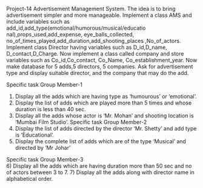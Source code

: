 Project-14 Advertisement Management System.
The idea is to bring advertisement simpler and more manageable. Implement a class AMS and include variables such as add_id,add_type(emotional/humorous/musical/educatio nal),props_used,add_expense, eye_balls_collected, no_of_times_played,add_duration,add_shooting_places ,No_of_actors. Implement class Director having variables such as D_id,D_name, D_contact,D_Charge. Now implement a class called company and store variables such as Co_id,Co_contact, Co_Name, Co_establishment_year. Now make database for 5 adds,5 directors, 5 companies. Ask for advertisement type and display suitable director, and the company that may do the add. 
 
Specific task Group Member-1    
1) Display all the adds which are having type as ‘humourous’ or ‘emotional’. 
2) Display the list of adds which are played more than 5 times and whose duration is less than 40 sec. 
3) Display all the adds whose actor is ‘Mr. Mohan’ and shooting location is ‘Mumbai Film Studio’. 
Specific task Group Member-2  
4) Display the list of adds directed by the director ‘Mr. Shetty’ and add type is ‘Educational’.
5) Display the complete list of adds which are of the type ‘Musical’ and directed by ‘Mr Johar’ 
 
Specific task Group Member-3   
6) Display all the adds which are having duration more than 50 sec and no of actors between 3 to 7.
7) Display all the adds along with director name in alphabetical order. 
 
